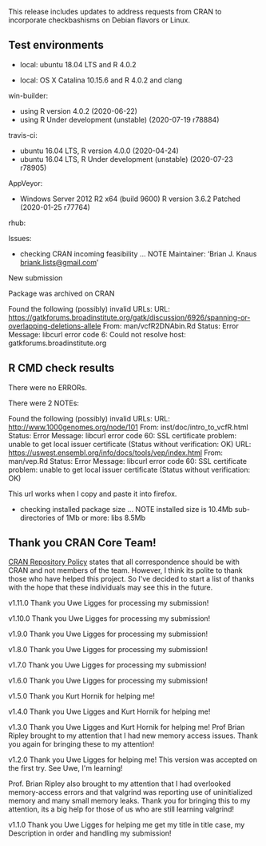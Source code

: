 
This release includes updates to address requests from CRAN to incorporate checkbashisms on Debian flavors or Linux.

## Test environments

* local:
ubuntu 18.04 LTS and R 4.0.2

* local:
OS X Catalina 10.15.6 and R 4.0.2 and clang

win-builder:
* using R version 4.0.2 (2020-06-22)
* using R Under development (unstable) (2020-07-19 r78884)

travis-ci:
* ubuntu 16.04 LTS, R version 4.0.0 (2020-04-24)
* ubuntu 16.04 LTS, R Under development (unstable) (2020-07-23 r78905)

AppVeyor:
* Windows Server 2012 R2 x64 (build 9600) R version 3.6.2 Patched (2020-01-25 r77764)

rhub:



Issues:

* checking CRAN incoming feasibility ... NOTE
Maintainer: ‘Brian J. Knaus <briank.lists@gmail.com>’

New submission

Package was archived on CRAN

Found the following (possibly) invalid URLs:
  URL: https://gatkforums.broadinstitute.org/gatk/discussion/6926/spanning-or-overlapping-deletions-allele
    From: man/vcfR2DNAbin.Rd
    Status: Error
    Message: libcurl error code 6:
      	Could not resolve host: gatkforums.broadinstitute.org
        
        
        


## R CMD check results
There were no ERRORs.


There were 2 NOTEs:

Found the following (possibly) invalid URLs:
  URL: http://www.1000genomes.org/node/101
    From: inst/doc/intro_to_vcfR.html
    Status: Error
    Message: libcurl error code 60:
      	SSL certificate problem: unable to get local issuer certificate
      	(Status without verification: OK)
  URL: https://uswest.ensembl.org/info/docs/tools/vep/index.html
    From: man/vep.Rd
    Status: Error
    Message: libcurl error code 60:
      	SSL certificate problem: unable to get local issuer certificate
      	(Status without verification: OK)
      	
This url works when I copy and paste it into firefox.


* checking installed package size ... NOTE
  installed size is 10.4Mb
  sub-directories of 1Mb or more:
    libs   8.5Mb




## Thank you CRAN Core Team!

[CRAN Repository Policy](https://cran.r-project.org/web/packages/policies.html) states that all correspondence should be with CRAN and not members of the team.
However, I think its polite to thank those who have helped this project.
So I've decided to start a list of thanks with the hope that these individuals may see this in the future.

v1.11.0 Thank you Uwe Ligges for processing my submission!

v1.10.0 Thank you Uwe Ligges for processing my submission!

v1.9.0 Thank you Uwe Ligges for processing my submission!

v1.8.0 Thank you Uwe Ligges for processing my submission!

v1.7.0 Thank you Uwe Ligges for processing my submission!

v1.6.0 Thank you Uwe Ligges for processing my submission!

v1.5.0 Thank you Kurt Hornik for helping me!

v1.4.0 Thank you Uwe Ligges and Kurt Hornik for helping me!

v1.3.0 Thank you Uwe Ligges and Kurt Hornik for helping me!
Prof Brian Ripley brought to my attention that I had new memory access issues.
Thank you again for bringing these to my attention!

v1.2.0 Thank you Uwe Ligges for helping me!
This version was accepted on the first try.
See Uwe, I'm learning!

Prof. Brian Ripley also brought to my attention that I had overlooked memory-access errors and that valgrind was reporting use of uninitialized memory and many small memory leaks.
Thank you for bringing this to my attention, its a big help for those of us who are still learning valgrind!

v1.1.0 Thank you Uwe Ligges for helping me get my title in title case, my Description in order and handling my submission!

